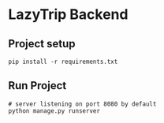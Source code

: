 # LazyTrip Backend

## Project setup
```
pip install -r requirements.txt
```

## Run Project
```
# server listening on port 8080 by default
python manage.py runserver
```

